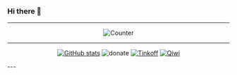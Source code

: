 ### Hi there 👋

---
<div align="center">

![Counter](https://count.getloli.com/get/@f1xc0d3?theme=rule34)

</div>

---

<div align="center">

  [![GitHub stats](https://github-readme-stats.vercel.app/api?username=f1xc0d3&count_private=true&show_icons=true&theme=dracula&border_radius=30&hide_border=true&hide_title=true)](https://github.com/anuraghazra/github-readme-stats) ![donate](https://user-images.githubusercontent.com/81328388/231236215-b0742135-c0ab-459c-9781-fb72c3145ab8.png)
  [![Tinkoff](https://user-images.githubusercontent.com/81328388/231222824-4b59900f-bcc5-4cbc-8c31-cf9d19f3a81d.svg)](https://www.tinkoff.ru/rm/goncharov.oleg82/kDMuQ42443) [![Qiwi](https://user-images.githubusercontent.com/81328388/231226394-4f6df80f-0104-4561-bcfc-fd477b362775.svg)](https://qiwi.com/n/F1XC0D3)
</div>
---
